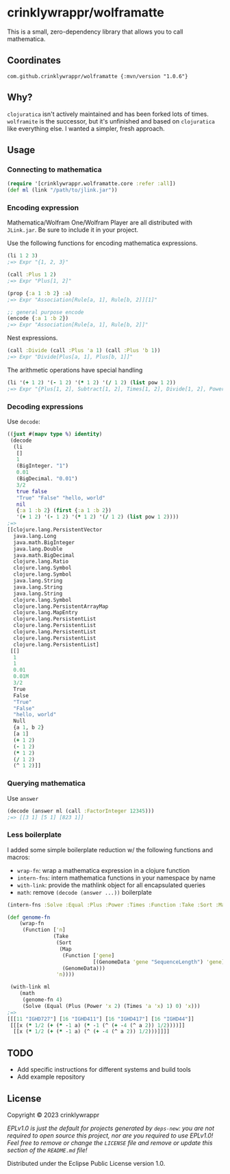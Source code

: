 # crinklywrappr/wolframatte

This is a small, zero-dependency library that allows you to call mathematica.

## Coordinates

```
com.github.crinklywrappr/wolframatte {:mvn/version "1.0.6"}
```

## Why?

`clojuratica` isn't actively maintained and has been forked lots of times. `wolframite` is the successor, but it's unfinished and based on `clojuratica` like everything else. I wanted a simpler, fresh approach.

## Usage

### Connecting to mathematica

```clojure
(require '[crinklywrappr.wolframatte.core :refer :all])
(def ml (link "/path/to/jlink.jar"))
```

### Encoding expression

Mathematica/Wolfram One/Wolfram Player are all distributed with `JLink.jar`.  Be sure to include it in your project.

Use the following functions for encoding mathematica expressions.

```clojure
(li 1 2 3)
;=> Expr "{1, 2, 3}"

(call :Plus 1 2)
;=> Expr "Plus[1, 2]"

(prop {:a 1 :b 2} :a)
;=> Expr "Association[Rule[a, 1], Rule[b, 2]][1]"

;; general purpose encode
(encode {:a 1 :b 2})
;=> Expr "Association[Rule[a, 1], Rule[b, 2]]"
```

Nest expressions.
```clojure
(call :Divide (call :Plus 'a 1) (call :Plus 'b 1))
;=> Expr "Divide[Plus[a, 1], Plus[b, 1]]"
```

The arithmetic operations have special handling

```clojure
(li '(+ 1 2) '(- 1 2) '(* 1 2) '(/ 1 2) (list pow 1 2))
;=> Expr "{Plus[1, 2], Subtract[1, 2], Times[1, 2], Divide[1, 2], Power[1, 2]}"
```

### Decoding expressions 

Use `decode`:

```clojure
((juxt #(mapv type %) identity)
 (decode
  (li
   []
   1
   (BigInteger. "1")
   0.01
   (BigDecimal. "0.01")
   3/2
   true false
   "True" "False" "hello, world"
   nil
   {:a 1 :b 2} (first {:a 1 :b 2})
   '(+ 1 2) '(- 1 2) '(* 1 2) '(/ 1 2) (list pow 1 2))))
;=>
[[clojure.lang.PersistentVector
  java.lang.Long
  java.math.BigInteger
  java.lang.Double
  java.math.BigDecimal
  clojure.lang.Ratio
  clojure.lang.Symbol
  clojure.lang.Symbol
  java.lang.String
  java.lang.String
  java.lang.String
  clojure.lang.Symbol
  clojure.lang.PersistentArrayMap
  clojure.lang.MapEntry
  clojure.lang.PersistentList
  clojure.lang.PersistentList
  clojure.lang.PersistentList
  clojure.lang.PersistentList
  clojure.lang.PersistentList]
 [[]
  1
  1
  0.01
  0.01M
  3/2
  True
  False
  "True"
  "False"
  "hello, world"
  Null
  {a 1, b 2}
  [a 1]
  (+ 1 2)
  (- 1 2)
  (* 1 2)
  (/ 1 2)
  (^ 1 2)]]
```

### Querying mathematica

Use `answer`

```clojure
(decode (answer ml (call :FactorInteger 12345)))
;=> [[3 1] [5 1] [823 1]]
```

### Less boilerplate

I added some simple boilerplate reduction w/ the following functions and macros:
- `wrap-fn`: wrap a mathematica expression in a clojure function
- `intern-fns`: intern mathematica functions in your namespace by name
- `with-link`: provide the mathlink object for all encapsulated queries
- `math`: remove `(decode (answer ...))` boilerplate

```clojure
(intern-fns :Solve :Equal :Plus :Power :Times :Function :Take :Sort :Map :GenomeData)

(def genome-fn
    (wrap-fn
     (Function ['n]
               (Take
                (Sort
                 (Map
                  (Function ['gene]
                            [(GenomeData 'gene "SequenceLength") 'gene])
                  (GenomeData)))
                'n))))

 (with-link ml
    (math
     (genome-fn 4)
     (Solve (Equal (Plus (Power 'x 2) (Times 'a 'x) 1) 0) 'x)))               
;=>
[[[11 "IGHD727"] [16 "IGHD411"] [16 "IGHD417"] [16 "IGHD44"]]
 [[[x (* 1/2 (+ (* -1 a) (* -1 (^ (+ -4 (^ a 2)) 1/2))))]]
  [[x (* 1/2 (+ (* -1 a) (^ (+ -4 (^ a 2)) 1/2)))]]]]
```

## TODO

- Add specific instructions for different systems and build tools
- Add example repository

## License

Copyright © 2023 crinklywrappr

_EPLv1.0 is just the default for projects generated by `deps-new`: you are not_
_required to open source this project, nor are you required to use EPLv1.0!_
_Feel free to remove or change the `LICENSE` file and remove or update this_
_section of the `README.md` file!_

Distributed under the Eclipse Public License version 1.0.
